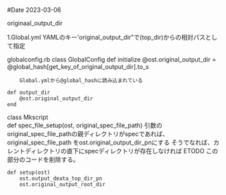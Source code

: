 #Date 2023-03-06

originaal_output_dir

1.Global.yml
YAMLのキー'original_output_dir"で(top_dir)からの相対パスとして指定

globalconfig.rb
class GlobalConfig
    def initialize
        @ost.original_output_dir = @global_hash[get_key_of_original_output_dir].to_s

        Global.ymlから@global_hashに読み込まれている

    def output_dir
        @ost.original_output_dir
    end

 class Mkscript   
    def spec_file_setup(ost, original_spec_file_path)
        引数のoriginal_spec_file_pathの親ディレクトリがspecであれば、original_spec_file_path
        をost.original_output_dir_pnにする
        そうでなれば、カレントディレクトリの直下にspecディレクトリが存在しなければ
        ETODO この部分のコードを削除する。

    def setup(ost)
        ost.output_deata_top_dir_pn
        ost.original_output_root_dir
